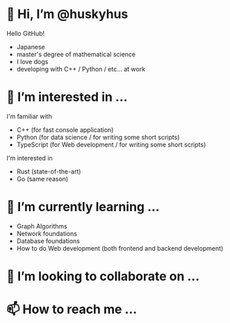 # 👋 Hi, I’m @huskyhus

Hello GitHub!
- Japanese
- master's degree of mathematical science
- I love dogs
- developing with C++ / Python / etc... at work

# 👀 I’m interested in ...

I'm familiar with
- C++ (for fast console application)
- Python (for data science / for writing some short scripts)
- TypeScript (for Web development / for writing some short scripts)

I'm interested in
- Rust (state-of-the-art)
- Go (same reason)

# 🌱 I’m currently learning ...

- Graph Algorithms
- Network foundations
- Database foundations
- How to do Web development (both frontend and backend development)

# 💞️ I’m looking to collaborate on ...
# 📫 How to reach me ...

<!---
huskyhus/huskyhus is a ✨ special ✨ repository because its `README.md` (this file) appears on your GitHub profile.
You can click the Preview link to take a look at your changes.
--->
